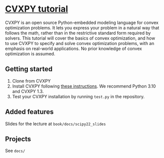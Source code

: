 # [CVXPY tutorial](https://cvxgrp.org/cvx_short_course)

CVXPY is an open source Python-embedded modeling language for convex
optimization problems. It lets you express your problem in a natural way that
follows the math, rather than in the restrictive standard form required by
solvers. This tutorial will cover the basics of convex optimization, and how to
use CVXPY to specify and solve convex optimization problems, with an emphasis on real-world applications. No prior knowledge of convex optimization is assumed.

## Getting started

1. Clone from CVXPY
2. Install CVXPY following [these instructions](https://www.cvxpy.org/install/index.html).
   We recommend Python 3.10 and CVXPY 1.3.
3. Test your CVXPY installation by running ``test.py`` in the repository.

## Added features

Slides for the lecture at ``book/docs/scipy22_slides``

## Projects

See ``docs/``

